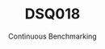 ---
layout: docu
title: DSQ018
subtitle: Continuous Benchmarking
selected: TPC-DS
expanded: Benchmarking
benchmark: /individual_results/DSQ018.html
---